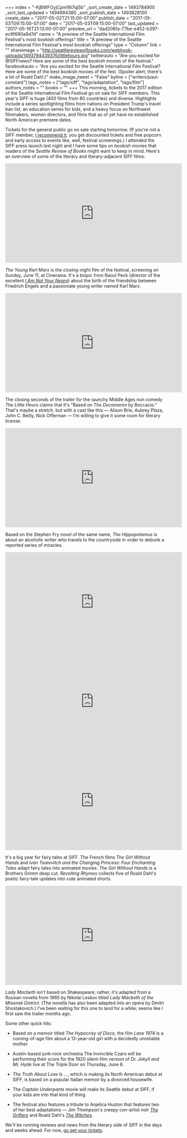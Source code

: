 +++
index = "-KjBWFOyjCpm16i7qj5b"
_sort_create_date = 1493784900
_sort_last_updated = 1494994380
_sort_publish_date = 1493828100
create_date = "2017-05-02T21:15:00-07:00"
publish_date = "2017-05-03T09:15:00-07:00"
date = "2017-05-03T09:15:00-07:00"
last_updated = "2017-05-16T21:13:00-07:00"
preview_url = "dad206fa-77be-e452-b397-ec6f690a9d7d"
name = "A preview of the Seattle International Film Festival's most bookish offerings"
title = "A preview of the Seattle International Film Festival's most bookish offerings"
type = "Column"
link = ""
shareimage = "http://seattlereviewofbooks.com/webhook-uploads/1493784439376/littlehours.jpg"
twitterauto = "Are you excited for @SIFFnews? Here are some of the best bookish movies of the festival."
facebookauto = "Are you excited for the Seattle International Film Festival? Here are some of the best bookish movies of the fest. (Spoiler alert; there's a lot of Roald Dahl.)"
make_image_tweet = "False"
byline = ["writers/paul-constant"]
tags_notes = ["tags/siff", "tags/adaptation", "tags/film"]
authors_notes = ""
books = ""
+++
This morning, tickets to the 2017 edition of the Seattle International Film Festival go on sale for SIFF members. This year's SIFF is huge (400 films from 80 countries) and diverse. Highlights include a series spotlighting films from nations on President Trump's travel ban list, an education series for kids, and a heavy focus on Northwest filmmakers, women directors, and films that as of yet have no established North American premiere dates.

Tickets for the general public go on sale starting tomorrow. (If you're not a SIFF member, [I recommend it](https://www.siff.net/support/membership); you get discounted tickets and free popcorn and early access to events like, well, festival screenings.) I attended the SIFF press launch last night and I have some tips on bookish movies that readers of the *Seattle Review of Books* might want to keep in mind. Here's an overview of some of the literary and literary-adjacent SIFF films:

<iframe width="560" height="315" src="https://www.youtube.com/embed/Dz-1BLjQlHo?rel=0" frameborder="0" allowfullscreen></iframe>

*The Young Karl Marx* is the closing-night film of the festival, screening on Sunday, June 11, at Cinerama. It's a biopic from Raoul Peck (director of the excellent [*I Am Not Your Negro*](http://www.seattlereviewofbooks.com/notes/2017/02/07/now-playing-james-baldwins-brilliance-and-heartbreak/)) about the birth of the friendship between Friedrich Engels and a passionate young writer named Karl Marx.

<iframe width="560" height="315" src="https://www.youtube.com/embed/meGfRXMSW9c?rel=0" frameborder="0" allowfullscreen></iframe>

The closing seconds of the trailer for the raunchy Middle Ages nun comedy *The Little Hours* claims that it's "Based on *The Decameron* by Boccacio." That's maybe a stretch, but with a cast like this — Alison Brie, Aubrey Plaza, John C. Reilly, Nick Offerman — I'm willing to give it some room for literary license.

<iframe width="560" height="315" src="https://www.youtube.com/embed/ozUKov0uZxo?rel=0" frameborder="0" allowfullscreen></iframe>

Based on the Stephen Fry novel of the same name, *The Hippopotamus*  is about an alcoholic writer who travels to the countryside in order to debunk a reported series of miracles.

<iframe width="560" height="315" src="https://www.youtube.com/embed/tvcLgZvnf2o?rel=0" frameborder="0" allowfullscreen></iframe>

<iframe width="560" height="315" src="https://www.youtube.com/embed/JWyCve-GXWQ?rel=0" frameborder="0" allowfullscreen></iframe>

<iframe width="560" height="315" src="https://www.youtube.com/embed/pjOJaiWltYU?rel=0" frameborder="0" allowfullscreen></iframe>

It's a big year for fairy tales at SIFF. The French films *The Girl Without Hands* and *Ivan Tsarevitch and the Changing Princess: Four Enchanting Tales* adapt fairy tales into animated movies. *The Girl Without Hands* is a Brothers Grimm deep cut. *Revolting Rhymes* collects five of Roald Dahl's poetic fairy-tale updates into cute animated shorts.

<iframe width="560" height="315" src="https://www.youtube.com/embed/2Z0N8ULhuUA?rel=0" frameborder="0" allowfullscreen></iframe>

*Lady Macbeth* isn't based on Shakespeare; rather, it's adapted from a Russian novella from 1865 by Nikolai Leskov titled *Lady Macbeth of the Mtsensk District*. (The novella has also been adapted into an opera by Dmitri Shostakovich.) I've been waiting for this one to land for a while; seems like I first saw the trailer months ago.

Some other quick hits:

* Based on a memoir titled *The Hypocrisy of Disco*, the film *Lane 1974* is a coming-of-age film about a 13-year-old girl with a decidedly unreliable mother.

* Austin-based junk-rock orchestra The Invincible Czars will be performing their score for the 1920 silent-film version of *Dr. Jekyll and Mr. Hyde* live at The Triple Door on Thursday, June 6.

* *The Truth About Love Is ...*, which is making its North American debut at SIFF, is based on a popular Italian memoir by a divorced housewife.

* The *Captain Underpants* movie will make its Seattle debut at SIFF, if your kids are into that kind of thing.

* The festival also features a tribute to Anjelica Huston that features two of her best adaptations — Jim Thompson's creepy con-artist noir [*The Grifters*](https://www.youtube.com/watch?v=Y-aSj4uiR90) and Roald Dahl's [*The Witches*](https://www.youtube.com/watch?v=d_ZyqaN_XNM).

We'll be running reviews and news from the literary side of SIFF in the days and weeks ahead. For now, [go get your tickets](https://www.siff.net/festival/box-office).

